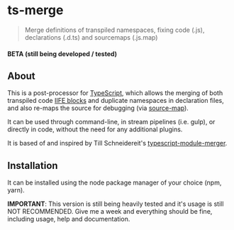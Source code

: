 # ts-merge

> Merge definitions of transpiled namespaces, fixing code (.js), declarations (.d.ts) and sourcemaps (.js.map)

#### BETA (still being developed / tested)

## About

This is a post-processor for [TypeScript](https://www.typescriptlang.org/), which allows the merging of both transpiled code [IIFE blocks](https://developer.mozilla.org/en-US/docs/Glossary/IIFE) and duplicate namespaces in declaration files, and also re-maps the source for debugging (via [source-map](https://github.com/mozilla/source-map)).

It can be used through command-line, in stream pipelines (i.e. gulp), or directly in code, without the need for any additional plugins.

It is based of and inspired by Till Schneidereit's [typescript-module-merger](https://github.com/tschneidereit/typescript-module-merger).

## Installation

It can be installed using the node package manager of your choice (npm, yarn).


**IMPORTANT**: This version is still being heavily tested and it's usage is still NOT RECOMMENDED. Give me a week and everything should be fine, including usage, help and documentation.
